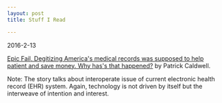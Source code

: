 ```yaml
---
layout: post
title: Stuff I Read

---
```


2016-2-13

[Epic Fail, Degitizing America's medical records was supposed to help patient and save money.  Why has's that happened?](http://www.motherjones.com/politics/2015/10/epic-systems-judith-faulkner-hitech-ehr-interoperability) by Patrick Caldwell.

Note:
The story talks about interoperate issue of current electronic health record (EHR) system.  Again, technology is not driven by itself but the interweave of intention and interest.